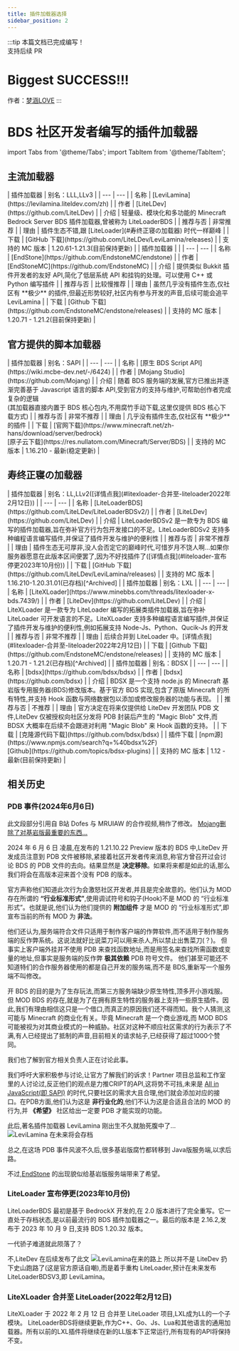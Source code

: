 ```yaml
---
title: 插件加载器选择
sidebar_position: 2
---
```


:::tip
本篇文档已完成编写！<br />
支持后续 PR

# Biggest SUCCESS!!!

作者：[梦涵LOVE](https://github.com/MengHanLOVE1027)
:::

# BDS 社区开发者编写的插件加载器
import Tabs from '@theme/Tabs';
import TabItem from '@theme/TabItem';

## 主流加载器

<Tabs queryString="plugins-loader">
<TabItem value="levilamina" label="LeviLamina">
| 插件加载器 | 别名：LLL,LLv3 |
| --- | --- |
| 名称 | [LeviLamina](https://levilamina.liteldev.com/zh) |
| 作者 | [LiteLDev](https://github.com/LiteLDev) |
| 介绍 | 轻量级、模块化和多功能的 Minecraft Bedrock Server BDS 插件加载器,曾被称为 LiteLoaderBDS |
| 推荐与否 | 非常推荐 |
| 理由 | 插件生态不错,跟 [LiteLoader](#寿终正寝の加载器) 时代一样巅峰 |
| 下载 | [GitHub 下载](https://github.com/LiteLDev/LeviLamina/releases) |
| 支持的 MC 版本 | 1.20.61-1.21.3(目前保持更新) |
</TabItem>
<TabItem value="endstone" label="EndStone">
| 插件加载器 | |
| --- | --- |
| 名称 | [EndStone](https://github.com/EndstoneMC/endstone) |
| 作者 | [EndStoneMC](https://github.com/EndstoneMC) |
| 介绍 | 提供类似 Bukkit 插件开发者的友好 API,简化了低层系统 API 和挂钩的处理。可以使用 C++ 或 Python 编写插件 |
| 推荐与否 | 比较慢推荐 |
| 理由 | 虽然几乎没有插件生态,仅社区有 **极少** 的插件,但最近形势较好,社区内有参与开发的声音,后续可能会追平 LeviLamina |
| 下载 | [Github 下载](https://github.com/EndstoneMC/endstone/releases) |
| 支持的 MC 版本 | 1.20.71 - 1.21.2(目前保持更新) |
</TabItem>
</Tabs>

## 官方提供的脚本加载器
<Tabs queryString="plugins-loader">
<TabItem value="bds-script-api" label="BDS Script API(官方)">
| 插件加载器 | 别名：SAPI |
| --- | --- |
| 名称 | [原生 BDS Script API](https://wiki.mcbe-dev.net/-/6424) |
| 作者 | [Mojang Studio](https://github.com/Mojang) |
| 介绍 | 随着 BDS 服务端的发展,官方已推出并逐渐完善基于 Javascript 语言的脚本 API,受到官方的支持与维护,可帮助创作者完成复杂的逻辑 <br />(其加载器直接内置于 BDS 核心包内,不用腐竹手动下载,这里仅提供 BDS 核心下载方式) |
| 推荐与否 | 非常不推荐 |
| 理由 | 几乎没有插件生态,仅社区有 **极少** 的插件 |
| 下载 | [官网下载](https://www.minecraft.net/zh-hans/download/server/bedrock)<br />[原子云下载](https://res.nullatom.com/Minecraft/Server/BDS) |
| 支持的 MC 版本 | 1.16.210 - 最新(稳定更新) |
</TabItem>
</Tabs>

## 寿终正寝の加载器
<Tabs queryString="plugins-loader">
<TabItem value="liteloader" label="LiteLoader">
| 插件加载器 | 别名：LL,LLv2([详情点我](#litexloader-合并至-liteloader2022年2月12日)) |
| --- | --- |
| 名称 | [LiteLoaderBDS](https://github.com/LiteLDev/LiteLoaderBDSv2/) |
| 作者 | [LiteLDev](https://github.com/LiteLDev) |
| 介绍 | LiteLoaderBDSv2 是一款专为 BDS 编写的插件加载器,旨在弥补官方行为包开发接口的不足。LiteLoaderBDSv2 支持多种编程语言编写插件,并保证了插件开发与维护的便利性 |
| 推荐与否 | 非常不推荐 |
| 理由 | 插件生态无可厚非,没人会否定它的巅峰时代,可惜岁月不饶人啊...如果你服务器愿意在此版本区间便罢了,因为不好找插件了([详情点我](#liteloader-宣布停更2023年10月份)) |
| 下载 | [GitHub 下载](https://github.com/LiteLDev/LeviLamina/releases) |
| 支持的 MC 版本 | 1.16.210-1.20.31.01(已存档)[^Archived] |
</TabItem>
<TabItem value="litexloader" label="LiteXLoader">
| 插件加载器 | 别名：LXL |
| --- | --- |
| 名称 | [LiteXLoader](https://www.minebbs.com/threads/litexloader-x-bds.7439/) |
| 作者 | [LiteDev](https://github.com/LiteLDev) |
| 介绍 | LiteXLoader 是一款专为 LiteLoader 编写的拓展类插件加载器,旨在弥补 LiteLoader 可开发语言的不足。LiteXLoader 支持多种编程语言编写插件,并保证了插件开发与维护的便利性,例如拓展支持 Node-Js、Python、Qucik-Js 的开发 |
| 推荐与否 | 非常不推荐 |
| 理由 | 后续合并到 LiteLoader 中。[详情点我](#litexloader-合并至-liteloader2022年2月12日) |
| 下载 | [Github 下载](https://github.com/EndstoneMC/endstone/releases) |
| 支持的 MC 版本 | 1.20.71 - 1.21.2(已存档)[^Archived] |
</TabItem>
<TabItem value="bdsx" label="BDSX">
| 插件加载器 | 别名：BDSX |
| --- | --- |
| 名称 | [bdsx](https://github.com/bdsx/bdsx) |
| 作者 | [bdsx](https://github.com/bdsx) |
| 介绍 | BDSX 是一个支持 node.js 的 Minecraft 基岩版专用服务器(BDS)修改版本。基于官方 BDS 实现,包含了原版 Minecraft 的所有特性,并支持 Hook 函数与网络数据包以添加或修改服务器的功能与表现。 |
| 推荐与否 | 不推荐 |
| 理由 | 官方决定在将来仅提供给 LiteDev 开发团队 PDB 文件,LiteDev 仅被授权向社区分发将 PDB 封装后产生的 "Magic Blob" 文件,而 BDSX 大概率在后续不会跟进对利用 "Magic Blob" 来 Hook 函数的支持。 |
| 下载 | [克隆源代码下载](https://github.com/bdsx/bdsx) |
| 插件下载 | [npm源](https://www.npmjs.com/search?q=%40bdsx%2F)<br />[Github](https://github.com/topics/bdsx-plugins) |
| 支持的 MC 版本 | 1.12 - 最新(目前保持更新) |
</TabItem>
</Tabs>

## 相关历史

### PDB 事件(2024年6月6日)

此文段部分引用自 B站 Dofes 与 MRUIAW 的合作视频,稍作了修改。
[Mojang删除了对基岩版最重要的东西...](https://www.bilibili.com/video/BV1GS421o7Dz/)

2024 年 6 月 6 日 凌晨,在发布的 1.21.10.22 Preview 版本的 BDS 中,LiteDev 开发成员注意到 PDB 文件被移除,紧接着社区开发者传来消息,称官方曾召开过会讨论 BDS 的 PDB 文件的去向。结果显然是 **决定移除**。如果将来都是如此的话,那么我们将会在高版本迎来首个没有 PDB 的版本。

官方声称他们知道此次行为会激怒社区开发者,并且是完全故意的。他们认为 MOD 存在所谓的 **“行业标准形式”**,使用调试符号和钩子(Hook)不是 MOD 的 “行业标准形式”。也就是说,他们认为他们提供的 **附加组件** 才是 MOD 的 “行业标准形式”,即宣布当前的所有 MOD 为 **非法**。

他们还认为,服务端符合文件只适用于制作客户端的作弊软件,而不适用于制作服务端的反作弊系统。这说法就好比说菜刀可以用来杀人,所以禁止出售菜刀(？)。
但事实上客户端外挂并不使用 PDB 来查找函数地址,而是用签名来查找所需函数或变量的地址,但事实是服务端的反作弊 **极其依赖** PDB 符号文件。
他们甚至可能还不知道特们的合作服务器使用的都是自己开发的服务端,而不是 BDS,重新写一个服务端不叫修改。

开 BDS 的目的是为了生存玩法,而第三方服务端缺少原生特性,顶多开小游戏服。但 MOD BDS 的存在,就是为了在拥有原生特性的服务器上支持一些原生插件。因此,我们有理由相信这只是一个借口,而真正的原因我们还不得而知。我个人猜测,这可能与 Minecraft 的商业化有关。毕竟 Minecraft 是一个商业游戏,而 MOD BDS 可能被视为对其商业模式的一种威胁。社区对这种不顺应社区需求的行为表示了不满,有人已经提出了抵制的声音,目前相关的请求帖子,已经获得了超过1000个赞同。

我们也了解到官方相关负责人正在讨论此事。

我们呼吁大家积极参与讨论,让官方了解我们的诉求！Partner 项目总监和工作室里的人讨论过,反正他们的观点是力推CRIPT的API,这将势不可挡,未来是 [All in JavaScript(即 SAPI)](#冷门加载器) 的时代,只要社区的需求大且合理,他们就会添加对应的接口。在PDB方面,他们认为这是 **非行业化的**,他们不认为这是合适且合法的 MOD 的行为,并 **《希望》** 社区给出一定要 PDB 才能实现的功能。

此后,著名插件加载器 LeviLamina 刚出生不久就胎死腹中了...
![LeviLamina 在未来将会存档](./_images/levilamina-will-archived.png)

总之,在这场 PDB 事件风波不久后,很多基岩版腐竹都转移到 Java版服务端,以求后路。

不过,[EndStone](./plugins-loader-choose.md?plugins-loader=endstone#热门加载器) 的出现貌似给基岩版服务端带来了希望。

### LiteLoader 宣布停更(2023年10月份)
LiteLoaderBDS 最初是基于 BedrockX 开发的,在 2.0 版本进行了完全重写。它一直处于存档状态,是以前最流行的 BDS 插件加载器之一。最后的版本是 2.16.2,发布于 2023 年 10 月 9 日,支持 BDS 1.20.32 版本。

一代骄子难道就此陨落了？

不,LiteDev 在后续发布了此文
![LeviLamina在来的路上](./_images/levilamina-is-coming.png)
所以并不是 LiteDev 扔下史山跑路了(这是官方原话自嘲),而是着手重构 LiteLoader,预计在未来发布 LiteLoaderBDSV3,即 LeviLamina。


### LiteXLoader 合并至 LiteLoader(2022年2月12日)
LiteXLoader 于 2022 年 2 月 12 日 合并至 LiteLoader 项目,LXL成为LL的一个子模块。 LiteLoaderBDS将继续更新,作为C++、Go、Js、Lua和其他语言的通用加载器。所有以前的LXL插件将继续在新的LL版本下正常运行,所有现有的API将保持不变。


[^Archived]: 已存档(Archived)：这意味着该项目已经不再活跃或不再被维护。当一个项目被标记为 "Archived" 时,它通常表示项目已经完成或不再进行更新。这可能是由于多种原因,比如项目已经达到其目标,或者开发者已经停止了项目的开发。
